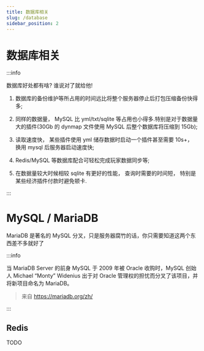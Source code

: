 ```yaml
---
title: 数据库相关
slug: /database
sidebar_position: 2
---
```


# 数据库相关

:::info

数据库好处都有啥? 谁说对了就给他!

1. 数据库的备份维护等所占用的时间远比将整个服务器停止后打包压缩备份快得多;

2. 同样的数据量， MySQL 比 yml/txt/sqlite 等占用也小得多.特别是对于数据量大的插件(30Gb 的 dynmap 文件使用 MySQL 后整个数据库将压缩到 15Gb);

3. 读取速度快， 某些插件使用 yml 储存数据时启动一个插件甚至需要 10s+， 换用 mysql 后服务器启动速度快;

4. Redis/MySQL 等数据库配合可轻松完成玩家数据同步等;

5. 在数据量较大时候相较 sqlite 有更好的性能， 查询时需要的时间短， 特别是某些经济插件付款时避免顿卡.

:::

# MySQL / MariaDB

MariaDB 是著名的 MySQL 分叉，只是服务器腐竹的话，你只需要知道这两个东西差不多就好了

:::info

当 MariaDB Server 的前身 MySQL 于 2009 年被 Oracle 收购时，MySQL 创始人 Michael “Monty” Widenius 出于对 Oracle 管理权的担忧而分叉了该项目，并将新项目命名为 MariaDB。

> 来自 https://mariadb.org/zh/

:::

## Redis

TODO
